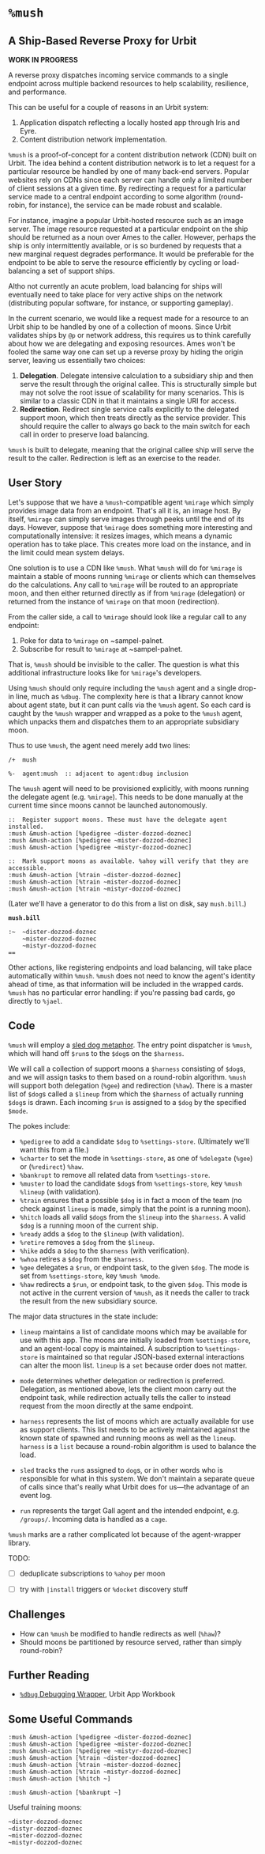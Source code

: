 #   `%mush`
##  A Ship-Based Reverse Proxy for Urbit

**WORK IN PROGRESS**

A reverse proxy dispatches incoming service commands to a single endpoint
across multiple backend resources to help scalability, resilience, and
performance.

This can be useful for a couple of reasons in an Urbit system:

1. Application dispatch reflecting a locally hosted app through Iris and Eyre.
2. Content distribution network implementation.

`%mush` is a proof-of-concept for a content distribution network (CDN) built
on Urbit.  The idea behind a content distribution network is to let a request
for a particular resource be handled by one of many back-end servers.  Popular
websites rely on CDNs since each server can handle only a limited number of
client sessions at a given time.  By redirecting a request for a particular
service made to a central endpoint according to some algorithm (round-robin, for
instance), the service can be made robust and scalable.

For instance, imagine a popular Urbit-hosted resource such as an image server.
The image resource requested at a particular endpoint on the ship should be
returned as a noun over Ames to the caller.  However, perhaps the ship is only
intermittently available, or is so burdened by requests that a new marginal
request degrades performance.  It would be preferable for the endpoint to be
able to serve the resource efficiently by cycling or load-balancing a set of
support ships.

Altho not currently an acute problem, load balancing for ships will eventually
need to take place for very active ships on the network (distributing popular
software, for instance, or supporting gameplay).

In the current scenario, we would like a request made for a resource to an Urbit
ship to be handled by one of a collection of moons.  Since Urbit validates ships
by `@p` or network address, this requires us to think carefully about how we are
delegating and exposing resources.  Ames won't be fooled the same way one can
set up a reverse proxy by hiding the origin server, leaving us essentially two
choices:

1.  **Delegation**.  Delegate intensive calculation to a subsidiary ship and
    then serve the result through the original callee.  This is structurally
    simple but may not solve the root issue of scalability for many scenarios.
    This is similar to a classic CDN in that it maintains a single URI for
    access.
2.  **Redirection**.  Redirect single service calls explicitly to the
    delegated support moon, which then treats directly as the service provider.
    This should require the caller to always go back to the main switch for each
    call in order to preserve load balancing.

`%mush` is built to delegate, meaning that the original callee ship will serve
the result to the caller.  Redirection is left as an exercise to the reader.


##  User Story

Let's suppose that we have a `%mush`-compatible agent `%mirage` which simply
provides image data from an endpoint.  That's all it is, an image host.  By
itself, `%mirage` can simply serve images through peeks until the end of its
days.  However, suppose that `%mirage` does something more interesting and
computationally intensive:  it resizes images, which means a dynamic operation
has to take place.  This creates more load on the instance, and in the limit
could mean system delays.

One solution is to use a CDN like `%mush`.  What `%mush` will do for `%mirage`
is maintain a stable of moons running `%mirage` or clients which can themselves
do the calculations.  Any call to `%mirage` will be routed to an appropriate
moon, and then either returned directly as if from `%mirage` (delegation) or
returned from the instance of `%mirage` on that moon (redirection).

From the caller side, a call to `%mirage` should look like a regular call to any
endpoint:

1. Poke for data to `%mirage` on ~sampel-palnet.
2. Subscribe for result to `%mirage` at ~sampel-palnet.

That is, `%mush` should be invisible to the caller.  The question is what this
additional infrastructure looks like for `%mirage`'s developers.

Using `%mush` should only require including the `%mush` agent and a
single drop-in line, much as `%dbug`.  The complexity here is that a library
cannot know about agent state, but it can punt calls via the `%mush` agent.  So
each card is caught by the `%mush` wrapper and wrapped as a poke to the `%mush`
agent, which unpacks them and dispatches them to an appropriate subsidiary moon.

Thus to use `%mush`, the agent need merely add two lines:

```hoon
/+  mush

%-  agent:mush  :: adjacent to agent:dbug inclusion
```

The `%mush` agent will need to be provisioned explicitly, with moons running the
delegate agent (e.g. `%mirage`).  This needs to be done manually at the
current time since moons cannot be launched autonomously.

```hoon
::  Register support moons. These must have the delegate agent installed.
:mush &mush-action [%pedigree ~dister-dozzod-doznec]
:mush &mush-action [%pedigree ~mister-dozzod-doznec]
:mush &mush-action [%pedigree ~mistyr-dozzod-doznec]

::  Mark support moons as available. %ahoy will verify that they are accessible.
:mush &mush-action [%train ~dister-dozzod-doznec]
:mush &mush-action [%train ~mister-dozzod-doznec]
:mush &mush-action [%train ~mistyr-dozzod-doznec]
```

(Later we'll have a generator to do this from a list on disk, say `mush.bill`.)

**`mush.bill`**

```hoon
:~  ~dister-dozzod-doznec
    ~mister-dozzod-doznec
    ~mistyr-dozzod-doznec
==
```

Other actions, like registering endpoints and load balancing, will take place
automatically within `%mush`.  `%mush` does not need to know the agent's
identity ahead of time, as that information will be included in the wrapped
cards.  `%mush` has no particular error handling:  if you're passing bad cards,
go directly to `%jael`.


##  Code

`%mush` will employ a [sled dog
metaphor](https://www.neewadogs.com/blogs/blog/sled-dog-commands).  The entry
point dispatcher is `%mush`, which will hand off `$run`s to the `$dog`s on the
`$harness`.

We will call a collection of support moons a `$harness` consisting of `$dog`s,
and we will assign tasks to them based on a round-robin algorithm.  `%mush`
will support both delegation (`%gee`) and redirection (`%haw`).  There is a
master list of `$dog`s called a `$lineup` from which the `$harness` of actually
running `$dog`s is drawn.  Each incoming `$run` is assigned to a `$dog` by the
specified `$mode`.

The pokes include:

- `%pedigree` to add a candidate `$dog` to `%settings-store`.  (Ultimately
    we'll want this from a file.)
- `%charter` to set the mode in `%settings-store`, as one of `%delegate`
    (`%gee`) or (`%redirect`) `%haw`.
- `%bankrupt` to remove all related data from `%settings-store`.
- `%muster` to load the candidate `$dog`s from `%settings-store`, key
   `%mush %lineup` (with validation).
-  `%train` ensures that a possible `$dog` is in fact a moon of the team (no
    check against `lineup` is made, simply that the point is a running moon).
- `%hitch` loads all valid `$dog`s from the `$lineup` into the `$harness`.  A
    valid `$dog` is a running moon of the current ship.
- `%ready` adds a `$dog` to the `$lineup` (with validation).
- `%retire` removes a `$dog` from the `$lineup`.
- `%hike` adds a `$dog` to the `$harness` (with verification).
- `%whoa` retires a `$dog` from the `$harness`.
- `%gee` delegates a `$run`, or endpoint task, to the given `$dog`.  The mode
    is set from `%settings-store`, key `%mush %mode`.
- `%haw` redirects a `$run`, or endpoint task, to the given `$dog`.  This mode
    is not active in the current version of `%mush`, as it needs the caller to
    track the result from the new subsidiary source.

The major data structures in the state include:

- `lineup` maintains a list of candidate moons which may be available for use
    with this app.  The moons are initially loaded from `%settings-store`,
    and an agent-local copy is maintained.  A subscription to `%settings-store`
    is maintained so that regular JSON-based external interactions can alter
    the moon list.  `lineup` is a `set` because order does not matter.

- `mode` determines whether delegation or redirection is preferred.  Delegation,
    as mentioned above, lets the client moon carry out the endpoint task, while
    redirection actually tells the caller to instead request from the moon
    directly at the same endpoint.

- `harness` represents the list of moons which are actually available for use
    as support clients.  This list needs to be actively maintained against the
    known state of spawned and running moons as well as the `lineup`.  `harness`
    is a `list` because a round-robin algorithm is used to balance the load.

- `sled` tracks the `run`s assigned to `dog`s, or in other words who is
    responsible for what in this system.  We don't maintain a separate queue of
    calls since that's really what Urbit does for us—the advantage of an event
    log.

- `run` represents the target Gall agent and the intended endpoint, e.g.
    `/groups/`.  Incoming data is handled as a `cage`.

`%mush` marks are a rather complicated lot because of the agent-wrapper library.

TODO:
- [ ] deduplicate subscriptions to `%ahoy` per moon
- [ ] try with `|install` triggers or `%docket` discovery stuff


##  Challenges

- How can `%mush` be modified to handle redirects as well (`%haw`)?
- Should moons be partitioned by resource served, rather than simply
    round-robin?


##  Further Reading

- [`%dbug` Debugging Wrapper](https://developers.urbit.org/guides/additional/app-workbook/dbug), Urbit App Workbook


##  Some Useful Commands

```hoon
:mush &mush-action [%pedigree ~dister-dozzod-doznec]
:mush &mush-action [%pedigree ~mister-dozzod-doznec]
:mush &mush-action [%pedigree ~mistyr-dozzod-doznec]
:mush &mush-action [%train ~dister-dozzod-doznec]
:mush &mush-action [%train ~mister-dozzod-doznec]
:mush &mush-action [%train ~mistyr-dozzod-doznec]
:mush &mush-action [%hitch ~]

:mush &mush-action [%bankrupt ~]
```

Useful training moons:

```hoon
~dister-dozzod-doznec
~distyr-dozzod-doznec
~mister-dozzod-doznec
~mistyr-dozzod-doznec
```
